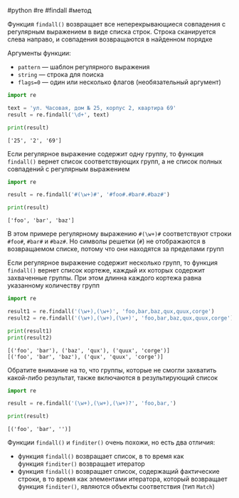 #python #re #findall #метод


Функция `findall()` возвращает все неперекрывающиеся совпадения с регулярным выражением в виде списка строк. Строка сканируется слева направо, и совпадения возвращаются в найденном порядке

Аргументы функции:
- `pattern` — шаблон регулярного выражения
- `string` — строка для поиска
- `flags=0` — один или несколько флагов (необязательный аргумент)
```python
import re

text = 'ул. Часовая, дом № 25, корпус 2, квартира 69'
result = re.findall('\d+', text)

print(result)
```
```
['25', '2', '69']
```
Если регулярное выражение содержит одну группу, то функция `findall()` вернет список соответствующих групп, а не список полных совпадений с регулярным выражением
```python
import re

result = re.findall('#(\w+)#', '#foo#.#bar#.#baz#')

print(result)
```
```
['foo', 'bar', 'baz']
```
В этом примере регулярному выражению `#(\w+)#` соответствуют строки  `#foo#`, `#bar#` и `#baz#`. Но символы решетки (`#`) не отображаются в возвращаемом списке, потому что они находятся за пределами групп

Если регулярное выражение содержит несколько групп, то функция `findall()` вернет список кортеже, каждый их которых содержит захваченные группы. При этом длинна каждого кортежа равна указанному количеству групп
```python
import re

result1 = re.findall('(\w+),(\w+)', 'foo,bar,baz,qux,quux,corge')
result2 = re.findall('(\w+),(\w+),(\w+)', 'foo,bar,baz,qux,quux,corge')

print(result1)
print(result2)
```
```
[('foo', 'bar'), ('baz', 'qux'), ('quux', 'corge')]
[('foo', 'bar', 'baz'), ('qux', 'quux', 'corge')]
```
Обратите внимание на то, что группы, которые не смогли захватить какой-либо результат, также включаются в результирующий список
```python
import re

result = re.findall('(\w+),(\w+),(\w+)?', 'foo,bar,')

print(result)
```
```
[('foo', 'bar', '')]
```

Функции `findall()` и `finditer()` очень похожи, но есть два отличия:
- функция `findall()` возвращает список, в то время как функция `finditer()` возвращает итератор
- функция `findall()` возвращает список, содержащий фактические строки, в то время как элементами итератора, который возвращает функция `finditer()`, являются объекты соответствия (тип `Match`)